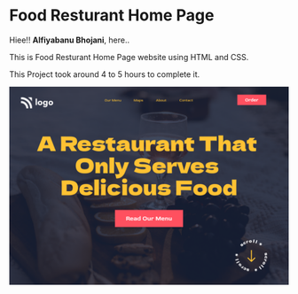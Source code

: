 # Food Resturant Home Page

Hiee!! **Alfiyabanu Bhojani**, here..

This is Food Resturant Home Page website using HTML and CSS.

This Project took around 4 to 5 hours to complete it.

![alt text](2.png)
